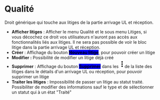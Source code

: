 # Qualité

Droit générique qui touche aux litiges de la partie arrivage UL et réception.

* **Afficher litiges** : Afficher le menu Qualité et le sous menu Litiges, si vous décochez ce droit vos utilisateurs n'auront pas accès aux fonctionnalités liés aux litiges. Il ne sera pas possible de voir le bloc litige dans la partie arrivage UL et réception.
* **Créer** : Affichage du bouton <mark style="background-color:blue;">**Nouveau litige**</mark>, pour pouvoir créer un litige
* **Modifier :** Possibilité de modifier un litige déjà créé
* **Supprimer** : Affichage du bouton <mark style="background-color:blue;">**Supprimer**</mark> dans les ![](<../../../.gitbook/assets/Capture d’écran 2023-02-06 à 12.07.16 (1).png>)de la liste des litiges dans le détails d'un arrivage UL ou réception, pour pouvoir supprimer un litige&#x20;
* **Traiter les litiges** : Impossibilité de passer un litige au statut traité. Possibiliter de modifier des informations sauf le type et de sélectionner un statut qui à un état "Traité"
